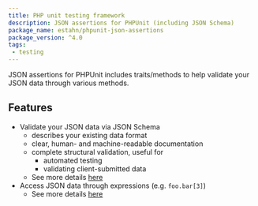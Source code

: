 ```yaml
---
title: PHP unit testing framework
description: JSON assertions for PHPUnit (including JSON Schema)
package_name: estahn/phpunit-json-assertions
package_version: ^4.0
tags:
 - testing
---
```


JSON assertions for PHPUnit includes traits/methods to help validate your JSON data through various methods.

## Features

* Validate your JSON data via JSON Schema
    * describes your existing data format
    * clear, human- and machine-readable documentation
    * complete structural validation, useful for
        * automated testing
        * validating client-submitted data
    * See more details [here](http://json-schema.org/)
* Access JSON data through expressions (e.g. `foo.bar[3]`)
    * See more details [here](http://jmespath.org/examples.html)
